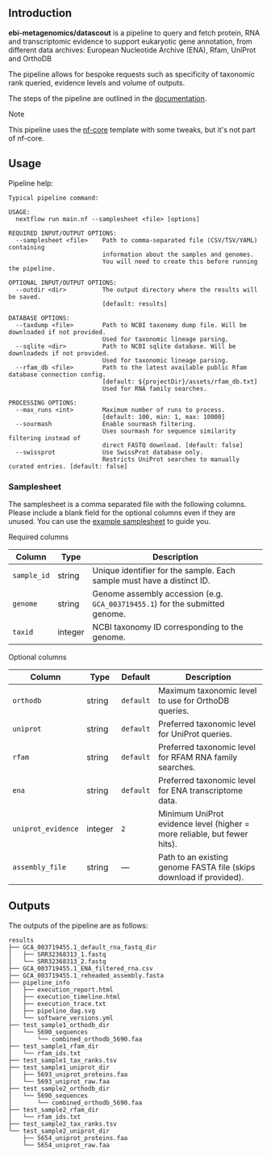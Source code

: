 ## Introduction

**ebi-metagenomics/datascout** is a pipeline to query and fetch protein, RNA and transcriptomic evidence to support eukaryotic gene annotation, from different data archives: European Nucleotide Archive (ENA), Rfam, UniProt and OrthoDB
 
The pipeline allows for bespoke requests such as specificity of taxonomic rank queried, evidence levels and volume of outputs.

The steps of the pipeline are outlined in the [documentation](docs/README.md).

> [!NOTE]
> This pipeline uses the [nf-core](https://nf-co.re) template with some tweaks, but it's not part of nf-core.

## Usage

Pipeline help:

```angular2html
Typical pipeline command:

USAGE:
  nextflow run main.nf --samplesheet <file> [options]

REQUIRED INPUT/OUTPUT OPTIONS:
  --samplesheet <file>    Path to comma-separated file (CSV/TSV/YAML) containing
                          information about the samples and genomes.
                          You will need to create this before running the pipeline.

OPTIONAL INPUT/OUTPUT OPTIONS:
  --outdir <dir>          The output directory where the results will be saved.
                          [default: results]

DATABASE OPTIONS:
  --taxdump <file>        Path to NCBI taxonomy dump file. Will be downloaded if not provided.
                          Used for taxonomic lineage parsing.
  --sqlite <dir>          Path to NCBI sqlite database. Will be downloadeds if not provided.
                          Used for taxonomic lineage parsing.
  --rfam_db <file>        Path to the latest available public Rfam database connection config.
                          [default: ${projectDir}/assets/rfam_db.txt]
                          Used for RNA family searches.

PROCESSING OPTIONS:
  --max_runs <int>        Maximum number of runs to process.
                          [default: 100, min: 1, max: 10000]
  --sourmash              Enable sourmash filtering.
                          Uses sourmash for sequence similarity filtering instead of
                          direct FASTQ download. [default: false]
  --swissprot             Use SwissProt database only.
                          Restricts UniProt searches to manually curated entries. [default: false]
```

### Samplesheet

The samplesheet is a comma separated file with the following columns. Please include a blank field for the optional columns even if they are unused.
You can use the [example samplesheet](assets/samplesheet.csv) to guide you.

Required columns 

| Column      | Type    | Description                                                                  |
| ----------- | ------- | ---------------------------------------------------------------------------- |
| `sample_id` | string  | Unique identifier for the sample. Each sample must have a distinct ID.       |
| `genome`    | string  | Genome assembly accession (e.g. `GCA_003719455.1`) for the submitted genome. |
| `taxid`     | integer | NCBI taxonomy ID corresponding to the genome.                                |

Optional columns

| Column             | Type    | Default   | Description                                                              |
| ------------------ | ------- | --------- | ------------------------------------------------------------------------ |
| `orthodb`          | string  | `default` | Maximum taxonomic level to use for OrthoDB queries.                      |
| `uniprot`          | string  | `default` | Preferred taxonomic level for UniProt queries.                           |
| `rfam`             | string  | `default` | Preferred taxonomic level for RFAM RNA family searches.                  |
| `ena`              | string  | `default` | Preferred taxonomic level for ENA transcriptome data.                    |
| `uniprot_evidence` | integer | `2`       | Minimum UniProt evidence level (higher = more reliable, but fewer hits). |
| `assembly_file`    | string  | —         | Path to an existing genome FASTA file (skips download if provided).      |

## Outputs

The outputs of the pipeline are as follows:
```
results
├── GCA_003719455.1_default_rna_fastq_dir
│   ├── SRR32368313_1.fastq
│   └── SRR32368313_2.fastq
├── GCA_003719455.1_ENA_filtered_rna.csv
├── GCA_003719455.1_reheaded_assembly.fasta
├── pipeline_info
│   ├── execution_report.html
│   ├── execution_timeline.html
│   ├── execution_trace.txt
│   ├── pipeline_dag.svg
│   └── software_versions.yml
├── test_sample1_orthodb_dir
│   └── 5690_sequences
│       └── combined_orthodb_5690.faa
├── test_sample1_rfam_dir
│   └── rfam_ids.txt
├── test_sample1_tax_ranks.tsv
├── test_sample1_uniprot_dir
│   ├── 5693_uniprot_proteins.faa
│   └── 5693_uniprot_raw.faa
├── test_sample2_orthodb_dir
│   └── 5690_sequences
│       └── combined_orthodb_5690.faa
├── test_sample2_rfam_dir
│   └── rfam_ids.txt
├── test_sample2_tax_ranks.tsv
└── test_sample2_uniprot_dir
    ├── 5654_uniprot_proteins.faa
    └── 5654_uniprot_raw.faa
```
